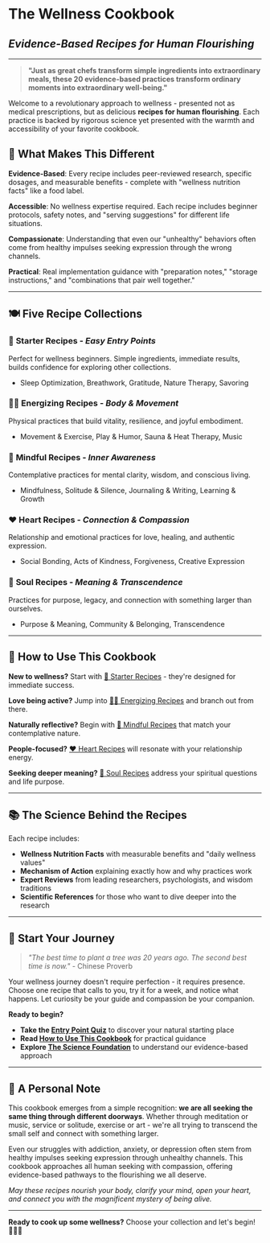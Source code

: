 # The Wellness Cookbook
## *Evidence-Based Recipes for Human Flourishing*

---

> **"Just as great chefs transform simple ingredients into extraordinary meals, these 20 evidence-based practices transform ordinary moments into extraordinary well-being."**

Welcome to a revolutionary approach to wellness - presented not as medical prescriptions, but as delicious **recipes for human flourishing**. Each practice is backed by rigorous science yet presented with the warmth and accessibility of your favorite cookbook.

## 🌟 What Makes This Different

**Evidence-Based**: Every recipe includes peer-reviewed research, specific dosages, and measurable benefits - complete with "wellness nutrition facts" like a food label.

**Accessible**: No wellness expertise required. Each recipe includes beginner protocols, safety notes, and "serving suggestions" for different life situations.

**Compassionate**: Understanding that even our "unhealthy" behaviors often come from healthy impulses seeking expression through the wrong channels.

**Practical**: Real implementation guidance with "preparation notes," "storage instructions," and "combinations that pair well together."

---

## 🍽️ Five Recipe Collections

### 🥗 **Starter Recipes** - *Easy Entry Points*
Perfect for wellness beginners. Simple ingredients, immediate results, builds confidence for exploring other collections.
- Sleep Optimization, Breathwork, Gratitude, Nature Therapy, Savoring

### 🏃‍♀️ **Energizing Recipes** - *Body & Movement*
Physical practices that build vitality, resilience, and joyful embodiment.
- Movement & Exercise, Play & Humor, Sauna & Heat Therapy, Music

### 🧠 **Mindful Recipes** - *Inner Awareness*
Contemplative practices for mental clarity, wisdom, and conscious living.
- Mindfulness, Solitude & Silence, Journaling & Writing, Learning & Growth

### ❤️ **Heart Recipes** - *Connection & Compassion*
Relationship and emotional practices for love, healing, and authentic expression.
- Social Bonding, Acts of Kindness, Forgiveness, Creative Expression

### 🌟 **Soul Recipes** - *Meaning & Transcendence*
Practices for purpose, legacy, and connection with something larger than ourselves.
- Purpose & Meaning, Community & Belonging, Transcendence

---

## 🚀 How to Use This Cookbook

**New to wellness?** Start with [🥗 Starter Recipes](starter/) - they're designed for immediate success.

**Love being active?** Jump into [🏃‍♀️ Energizing Recipes](energizing/) and branch out from there.

**Naturally reflective?** Begin with [🧠 Mindful Recipes](mindful/) that match your contemplative nature.

**People-focused?** [❤️ Heart Recipes](heart/) will resonate with your relationship energy.

**Seeking deeper meaning?** [🌟 Soul Recipes](soul/) address your spiritual questions and life purpose.

---

## 📚 The Science Behind the Recipes

Each recipe includes:
- **Wellness Nutrition Facts** with measurable benefits and "daily wellness values"
- **Mechanism of Action** explaining exactly how and why practices work
- **Expert Reviews** from leading researchers, psychologists, and wisdom traditions
- **Scientific References** for those who want to dive deeper into the research

---

## 🌱 Start Your Journey

> *"The best time to plant a tree was 20 years ago. The second best time is now."* - Chinese Proverb

Your wellness journey doesn't require perfection - it requires presence. Choose one recipe that calls to you, try it for a week, and notice what happens. Let curiosity be your guide and compassion be your companion.

**Ready to begin?** 

- **Take the [Entry Point Quiz](getting-started/finding-your-entry-point.md)** to discover your natural starting place
- **Read [How to Use This Cookbook](getting-started/how-to-use.md)** for practical guidance
- **Explore [The Science Foundation](getting-started/science-foundation.md)** to understand our evidence-based approach

---

## 💫 A Personal Note

This cookbook emerges from a simple recognition: **we are all seeking the same thing through different doorways**. Whether through meditation or music, service or solitude, exercise or art - we're all trying to transcend the small self and connect with something larger.

Even our struggles with addiction, anxiety, or depression often stem from healthy impulses seeking expression through unhealthy channels. This cookbook approaches all human seeking with compassion, offering evidence-based pathways to the flourishing we all deserve.

*May these recipes nourish your body, clarify your mind, open your heart, and connect you with the magnificent mystery of being alive.*

---

**Ready to cook up some wellness?** Choose your collection and let's begin! 🧑‍🍳✨
